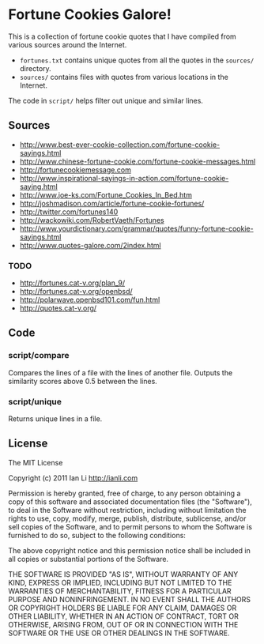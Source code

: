 Fortune Cookies Galore!
=======================

This is a collection of fortune cookie quotes that I have compiled from various sources around the Internet.

* `fortunes.txt` contains unique quotes from all the quotes in the `sources/` directory.
* `sources/` contains files with quotes from various locations in the Internet.

The code in `script/` helps filter out unique and similar lines.

Sources
-------

* http://www.best-ever-cookie-collection.com/fortune-cookie-sayings.html
* http://www.chinese-fortune-cookie.com/fortune-cookie-messages.html
* http://fortunecookiemessage.com
* http://www.inspirational-sayings-in-action.com/fortune-cookie-saying.html
* http://www.joe-ks.com/Fortune_Cookies_In_Bed.htm
* http://joshmadison.com/article/fortune-cookie-fortunes/
* http://twitter.com/fortunes140
* http://wackowiki.com/RobertVaeth/Fortunes
* http://www.yourdictionary.com/grammar/quotes/funny-fortune-cookie-sayings.html
* http://www.quotes-galore.com/2index.html

### TODO

* http://fortunes.cat-v.org/plan_9/
* http://fortunes.cat-v.org/openbsd/
* http://polarwave.openbsd101.com/fun.html
* http://quotes.cat-v.org/

Code
----

### script/compare

Compares the lines of a file with the lines of another file. 
Outputs the similarity scores above 0.5 between the lines.

### script/unique

Returns unique lines in a file.

License
-------

The MIT License

Copyright (c) 2011 Ian Li http://ianli.com

Permission is hereby granted, free of charge, to any person obtaining a copy of this software and associated documentation files (the "Software"), to deal in the Software without restriction, including without limitation the rights to use, copy, modify, merge, publish, distribute, sublicense, and/or sell copies of the Software, and to permit persons to whom the Software is furnished to do so, subject to the following conditions:

The above copyright notice and this permission notice shall be included in all copies or substantial portions of the Software.

THE SOFTWARE IS PROVIDED "AS IS", WITHOUT WARRANTY OF ANY KIND, EXPRESS OR IMPLIED, INCLUDING BUT NOT LIMITED TO THE WARRANTIES OF MERCHANTABILITY, FITNESS FOR A PARTICULAR PURPOSE AND NONINFRINGEMENT. IN NO EVENT SHALL THE AUTHORS OR COPYRIGHT HOLDERS BE LIABLE FOR ANY CLAIM, DAMAGES OR OTHER LIABILITY, WHETHER IN AN ACTION OF CONTRACT, TORT OR OTHERWISE, ARISING FROM, OUT OF OR IN CONNECTION WITH THE SOFTWARE OR THE USE OR OTHER DEALINGS IN THE SOFTWARE.